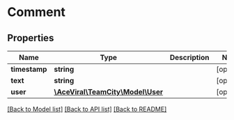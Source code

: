# Comment

## Properties
Name | Type | Description | Notes
------------ | ------------- | ------------- | -------------
**timestamp** | **string** |  | [optional] 
**text** | **string** |  | [optional] 
**user** | [**\AceViral\TeamCity\Model\User**](User.md) |  | [optional] 

[[Back to Model list]](../README.md#documentation-for-models) [[Back to API list]](../README.md#documentation-for-api-endpoints) [[Back to README]](../README.md)


